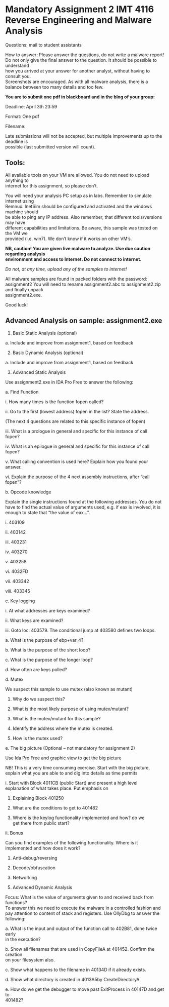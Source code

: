 # Mandatory	Assignment	2 IMT	4116 Reverse	Engineering	and	Malware	Analysis

Questions:	mail	to	student	assistants

How	to	answer:	Please	answer	the	questions,	do	not	write	a	malware	report!
Do	not	only	give	the	final	answer	to	the	question.	It	should	be	possible	to	understand	
how	you	arrived	at	your	answer	for	another	analyst,	without	having	to	consult	you.	
Screenshots	are	encouraged.	As	with	all	malware	analysis,	there	is	a	balance	between	
too	many	details	and	too	few.	

**You	are	to	submit	one	pdf	in	blackboard	and	in	the	blog of	your	group:**

Deadline:	April	3th 23:59

Format:	One	pdf

Filename:	<your	name_assignment2_IMT4116.pdf>

Late	submissions	will	not	be	accepted,	but	multiple	improvements	up	to	the	deadline	is	
possible	(last	submitted	version	will	count).	

## Tools:
All	available	tools	on	your	VM	are	allowed.	You	do	not	need	to	upload	anything	to	
internet	for	this	assignment,	so please	don’t.

You	will	need	your	analysis	PC	setup	as	in	labs.	Remember	to	simulate	internet	using	
Remnux.	InetSim	should	be	configured	and	activated	and	the	windows	machine	should	
be	able	to	ping	any	IP	address. Also	remember,	that	different	tools/versions	may	have	
different	capabilities	and	limitations.	Be	aware,	this	sample	was	tested	on	the	VM	we	
provided	(i.e.	win7).	We	don’t	know	if	it	works	on	other	VM’s.	

**NB,	caution!
You	are	given	live	malware	to	analyze. Use	due	caution	regarding	analysis	
environment	and	access	to	Internet. Do	not	connect	to	internet.**

*Do	not,	at	any	time,	upload	any	of	the	samples	to	internet!*

All	malware	samples	are	found	in	packed	folders	with	the	password:	assignment2
You	will	need	to	rename	assignment2.abc to	assignment2.zip and	finally	unpack	
assignment2.exe.

Good	luck!

## Advanced	Analysis on	sample:	 assignment2.exe
1) Basic	Static	Analysis (optional)

a. Include	and	improve	from	assignment1,	based	on	feedback

2) Basic	Dynamic	Analysis (optional)

a. Include	and	improve	from	assignment1,	based	on	feedback

3) Advanced	Static	Analysis

Use	assignment2.exe	in	IDA	Pro	Free	to	answer	the	following:

a. Find	Function

i. How	many	times	is	the	function	fopen called?

ii. Go	to	the	first	(lowest	address)	fopen	in	the	list?	State	the	address.	

(The	next	4	questions	are	related	to	this	specific	instance	of	fopen)

iii. What	is	a	prologue	in	general	and	specific	for	this	instance	of	call	
fopen?

iv. What	is	an	epilogue	in	general	and	specific	for	this	instance	of	call	
fopen?

v. What	calling	convention	is	used	here?	Explain	how	you	found	your	
answer.

vi. Explain	the	purpose	of	the	4	next	assembly	instructions,	after	“call	
fopen”?	

b. Opcode	knowledge

Explain	the	single	instructions	found	at	the	following	addresses.	You	do	not	
have	to	find	the	actual	value	of	arguments	used,	e.g.	if	eax	is	involved,	it	is	
enough	to	state	that	“the	value	of	eax…”.	

i. 403109

ii. 403142

iii. 403231

iv. 403270

v. 403258

vi. 4032FD

vii. 403342

viii. 403345

c. Key	logging

i. At	what	addresses	are	keys	examined?	

ii. What	keys	are	examined?

iii. Goto	loc:	403579.	The	conditional	jump	at	403580	defines	two	loops.

a. What	is	the	purpose	of	ebp+var_4?

b. What	is	the	purpose	of	the	short	loop?

c. What	is	the	purpose	of	the	longer	loop?

d. How	often	are	keys	polled?

d. Mutex

We	suspect	this	sample	to	use	mutex	(also	known	as	mutant)	

1. Why	do	we	suspect	this?

2. What	is	the	most	likely	purpose	of	using	mutex/mutant?

3. What	is	the	mutex/mutant	for	this	sample?

4. Identify	the	address	where	the	mutex	is	created.

5. How	is	the	mutex	used?	

e. The	big	picture	(Optional	– not	mandatory	for	assignment	2)

Use	Ida	Pro	Free	and	graphic	view	to	get	the	big	picture

NB!	This	is	a	very	time consuming	exercise.	Start	with	the	big	picture,	explain	
what	you	are	able	to	and	dig	into	details	as	time	permits

i. Start	with	Block	4011CB	(public	Start)	and	present	a	high	level	
explanation	of	what	takes	place.	Put	emphasis	on

1. Explaining	Block	401250

2. What	are	the	conditions	to	get	to	401482

3. Where	is	the	keylog	functionality	implemented	and	how?	do	we	
get	there	from	public	start?

ii. Bonus

Can	you	find	examples	of	the	following	functionality.	Where	is	it	
implemented	and	how	does	it	work?

1. Anti-debug/reversing

2. Decode/obfuscation

3. Networking

5) Advanced	Dynamic	Analysis

Focus:	What	is the	value	of	arguments	given	to	and	received	back	from	functions?	
To	answer	this	we	need	to	execute	the	malware	in	a	controlled	fashion	and	pay	
attention	to	content	of	stack	and	registers.	Use	OllyDbg to	answer	the	following:

a. What	is	the	input	and	output of	the	function	call	to	402B81,	done	twice	early	
in	the	execution?

b. Show	all	filenames	that	are	used	in	CopyFileA	at	401452.	Confirm	the	creation	
on	your	filesystem	also.	

c. Show	what	happens	to	the	filename	in	40134D	if	it	already	exists.

d. Show	what	directory	is	created	in	4013A5by CreateDirectoryA

e. How	do we	get	the	debugger	to	move	past	ExitProcess	in	40147D	and	get	to	
401482?
